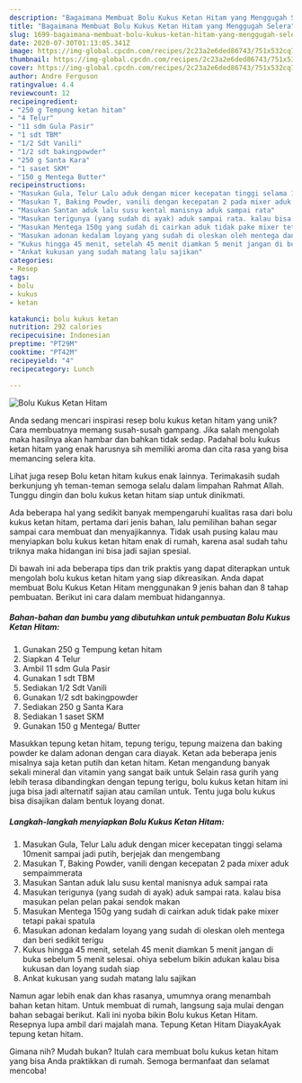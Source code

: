 ```yaml
---
description: "Bagaimana Membuat Bolu Kukus Ketan Hitam yang Menggugah Selera"
title: "Bagaimana Membuat Bolu Kukus Ketan Hitam yang Menggugah Selera"
slug: 1699-bagaimana-membuat-bolu-kukus-ketan-hitam-yang-menggugah-selera
date: 2020-07-30T01:13:05.341Z
image: https://img-global.cpcdn.com/recipes/2c23a2e6ded86743/751x532cq70/bolu-kukus-ketan-hitam-foto-resep-utama.jpg
thumbnail: https://img-global.cpcdn.com/recipes/2c23a2e6ded86743/751x532cq70/bolu-kukus-ketan-hitam-foto-resep-utama.jpg
cover: https://img-global.cpcdn.com/recipes/2c23a2e6ded86743/751x532cq70/bolu-kukus-ketan-hitam-foto-resep-utama.jpg
author: Andre Ferguson
ratingvalue: 4.4
reviewcount: 12
recipeingredient:
- "250 g Tempung ketan hitam"
- "4 Telur"
- "11 sdm Gula Pasir"
- "1 sdt TBM"
- "1/2 Sdt Vanili"
- "1/2 sdt bakingpowder"
- "250 g Santa Kara"
- "1 saset SKM"
- "150 g Mentega Butter"
recipeinstructions:
- "Masukan Gula, Telur Lalu aduk dengan micer kecepatan tinggi selama 10menit sampai jadi putih, berjejak dan mengembang"
- "Masukan T, Baking Powder, vanili dengan kecepatan 2 pada mixer aduk sempaimmerata"
- "Masukan Santan aduk lalu susu kental manisnya aduk sampai rata"
- "Masukan terigunya (yang sudah di ayak) aduk sampai rata. kalau bisa masukan pelan pelan pakai sendok makan"
- "Masukan Mentega 150g yang sudah di cairkan aduk tidak pake mixer tetapi pakai spatula"
- "Masukan adonan kedalam loyang yang sudah di oleskan oleh mentega dan beri sedikit terigu"
- "Kukus hingga 45 menit, setelah 45 menit diamkan 5 menit jangan di buka sebelum 5 menit selesai. ohiya sebelum bikin adukan kalau bisa kukusan dan loyang sudah siap"
- "Ankat kukusan yang sudah matang lalu sajikan"
categories:
- Resep
tags:
- bolu
- kukus
- ketan

katakunci: bolu kukus ketan 
nutrition: 292 calories
recipecuisine: Indonesian
preptime: "PT29M"
cooktime: "PT42M"
recipeyield: "4"
recipecategory: Lunch

---
```



![Bolu Kukus Ketan Hitam](https://img-global.cpcdn.com/recipes/2c23a2e6ded86743/751x532cq70/bolu-kukus-ketan-hitam-foto-resep-utama.jpg)

Anda sedang mencari inspirasi resep bolu kukus ketan hitam yang unik? Cara membuatnya memang susah-susah gampang. Jika salah mengolah maka hasilnya akan hambar dan bahkan tidak sedap. Padahal bolu kukus ketan hitam yang enak harusnya sih memiliki aroma dan cita rasa yang bisa memancing selera kita.

Lihat juga resep Bolu ketan hitam kukus enak lainnya. Terimakasih sudah berkunjung yh teman-teman semoga selalu dalam limpahan Rahmat Allah. Tunggu dingin dan bolu kukus ketan hitam siap untuk dinikmati.

Ada beberapa hal yang sedikit banyak mempengaruhi kualitas rasa dari bolu kukus ketan hitam, pertama dari jenis bahan, lalu pemilihan bahan segar sampai cara membuat dan menyajikannya. Tidak usah pusing kalau mau menyiapkan bolu kukus ketan hitam enak di rumah, karena asal sudah tahu triknya maka hidangan ini bisa jadi sajian spesial.


Di bawah ini ada beberapa tips dan trik praktis yang dapat diterapkan untuk mengolah bolu kukus ketan hitam yang siap dikreasikan. Anda dapat membuat Bolu Kukus Ketan Hitam menggunakan 9 jenis bahan dan 8 tahap pembuatan. Berikut ini cara dalam membuat hidangannya.

<!--inarticleads1-->

##### Bahan-bahan dan bumbu yang dibutuhkan untuk pembuatan Bolu Kukus Ketan Hitam:

1. Gunakan 250 g Tempung ketan hitam
1. Siapkan 4 Telur
1. Ambil 11 sdm Gula Pasir
1. Gunakan 1 sdt TBM
1. Sediakan 1/2 Sdt Vanili
1. Gunakan 1/2 sdt bakingpowder
1. Sediakan 250 g Santa Kara
1. Sediakan 1 saset SKM
1. Gunakan 150 g Mentega/ Butter


Masukkan tepung ketan hitam, tepung terigu, tepung maizena dan baking powder ke dalam adonan dengan cara diayak. Ketan ada beberapa jenis misalnya saja ketan putih dan ketan hitam. Ketan mengandung banyak sekali mineral dan vitamin yang sangat baik untuk Selain rasa gurih yang lebih terasa dibandingkan dengan tepung terigu, bolu kukus ketan hitam ini juga bisa jadi alternatif sajian atau camilan untuk. Tentu juga bolu kukus bisa disajikan dalam bentuk loyang donat. 

<!--inarticleads2-->

##### Langkah-langkah menyiapkan Bolu Kukus Ketan Hitam:

1. Masukan Gula, Telur Lalu aduk dengan micer kecepatan tinggi selama 10menit sampai jadi putih, berjejak dan mengembang
1. Masukan T, Baking Powder, vanili dengan kecepatan 2 pada mixer aduk sempaimmerata
1. Masukan Santan aduk lalu susu kental manisnya aduk sampai rata
1. Masukan terigunya (yang sudah di ayak) aduk sampai rata. kalau bisa masukan pelan pelan pakai sendok makan
1. Masukan Mentega 150g yang sudah di cairkan aduk tidak pake mixer tetapi pakai spatula
1. Masukan adonan kedalam loyang yang sudah di oleskan oleh mentega dan beri sedikit terigu
1. Kukus hingga 45 menit, setelah 45 menit diamkan 5 menit jangan di buka sebelum 5 menit selesai. ohiya sebelum bikin adukan kalau bisa kukusan dan loyang sudah siap
1. Ankat kukusan yang sudah matang lalu sajikan


Namun agar lebih enak dan khas rasanya, umumnya orang menambah bahan ketan hitam. Untuk membuat di rumah, langsung saja mulai dengan bahan sebagai berikut. Kali ini nyoba bikin Bolu kukus Ketan Hitam. Resepnya lupa ambil dari majalah mana. Tepung Ketan Hitam DiayakAyak tepung ketan hitam. 

Gimana nih? Mudah bukan? Itulah cara membuat bolu kukus ketan hitam yang bisa Anda praktikkan di rumah. Semoga bermanfaat dan selamat mencoba!
